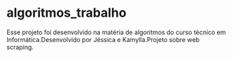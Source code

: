 # algoritmos_trabalho
Esse projeto foi desenvolvido na matéria de algoritmos do curso técnico em Informática.Desenvolvido por Jéssica e Kamylla.Projeto sobre web scraping.
